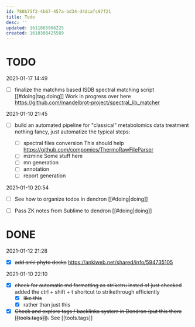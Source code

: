 ```yaml
---
id: 780b75f2-4b67-457a-bd34-d4dcafc97f21
title: Todo
desc: ''
updated: 1611865966225
created: 1610308425589
---
```


# TODO

2021-01-17 14:49

- [ ] finalize the matchms based ISDB spectral matching script [[#doing|tag.doing]]
Work in progress over here https://github.com/mandelbrot-project/spectral_lib_matcher


2021-01-10 21:45

- [ ] build an automated pipeline for "classical" metabolomics data treatment nothing fancy, just automatize the typical steps:

    - [ ] spectral files conversion This should help https://github.com/compomics/ThermoRawFileParser
    - [ ] mzmine Some stuff here 
    - [ ] mn generation
    - [ ] annotation
    - [ ] report generation

2021-01-10 20:54 
- [ ] See how to organize todos in dendron [[#doing|doing]]
- [ ] Pass ZK notes from Sublime to dendron [[#doing|doing]]


# DONE

2021-01-12 21:28

- [x] ~~add anki phyto decks~~ https://ankiweb.net/shared/info/594735105


2021-01-10 22:10

- [x] ~~check for automatic md formatting as striketru insted of just checked~~ added the ctrl + shift + t shortcut to strikethrough efficiently
    - [x] ~~like this~~
    - [x] rather than just this 

- [x] ~~Check and explore tags / backlinks system in Dendron (put this there [[tools.tags]]).~~ See [[tools.tags]]
